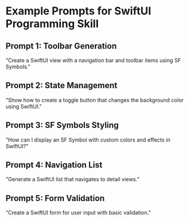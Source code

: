 # Example Prompts for SwiftUI Programming Skill

## Prompt 1: Toolbar Generation
"Create a SwiftUI view with a navigation bar and toolbar items using SF Symbols."

## Prompt 2: State Management
"Show how to create a toggle button that changes the background color using SwiftUI."

## Prompt 3: SF Symbols Styling
"How can I display an SF Symbol with custom colors and effects in SwiftUI?"

## Prompt 4: Navigation List
"Generate a SwiftUI list that navigates to detail views."

## Prompt 5: Form Validation
"Create a SwiftUI form for user input with basic validation."